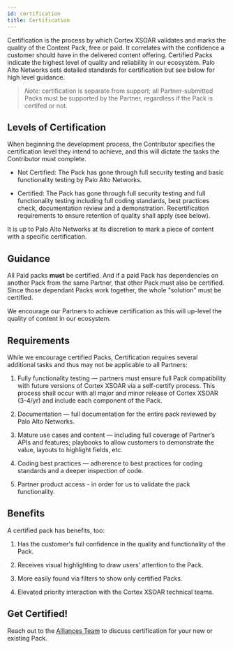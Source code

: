 ```yaml
---
id: certification 
title: Certification 
---
```


Certification is the process by which Cortex XSOAR validates and marks the quality of the Content Pack, free or paid. It correlates with the confidence a customer should have in the delivered content offering. Certified Packs indicate the highest level of quality and reliability in our ecosystem. Palo Alto Networks sets detailed standards for certification but see below for high level guidance.


><i>Note:</i> certification is separate from support; all Partner-submitted Packs must be supported by the Partner, regardless if the Pack is certifed or not. 


## Levels of Certification

When beginning the development process, the Contributor specifies the certification level they intend to achieve, and this will dictate the tasks the Contributor must complete. 

- Not Certified: The Pack has gone through full security testing and basic functionality testing by Palo Alto Networks.

- Certified: The Pack has gone through full security testing and full functionality testing including full coding standards, best practices check, documentation review and a demonstration. Recertification requirements to ensure retention of quality shall apply (see below).

It is up to Palo Alto Networks at its discretion to mark a piece of content with a specific certification.


## Guidance

All Paid packs <b>must</b> be certified. And if a paid Pack has dependencies on another Pack from the same Partner, that other Pack must also be certified. Since those dependant Packs work together, the whole "solution" must be certified. 

We encourage our Partners to achieve certification as this will up-level the quality of content in our ecosystem. 


## Requirements

While we encourage certified Packs, Certification requires several additional tasks and thus may not be applicable to all Partners:

1. Fully functionality testing — partners must ensure full Pack compatibility with future versions of Cortex XSOAR via a self-certify process. This process shall occur with all major and minor release of Cortex XSOAR (3-4/yr) and include each component of the Pack. 

1. Documentation — full documentation for the entire pack reviewed by Palo Alto Networks. 

1. Mature use cases and content — including full coverage of Partner’s APIs and features; playbooks to allow customers to demonstrate the value, layouts to highlight fields, etc. 

1. Coding best practices — adherence to best practices for coding standards and a deeper inspection of code. 

1. Partner product access - in order for us to validate the pack functionality. 


## Benefits

A certified pack has benefits, too:

1. Has the customer's full confidence in the quality and functionality of the Pack.

1. Receives visual highlighting to draw users' attention to the Pack.

1. More easily found via filters to show only certified Packs.

1. Elevated priority interaction with the Cortex XSOAR technical teams. 


## Get Certified!

Reach out to the [Alliances Team](mailto:soar.alliances@paloaltonetworks.com) to discuss certification for your new or existing Pack.
